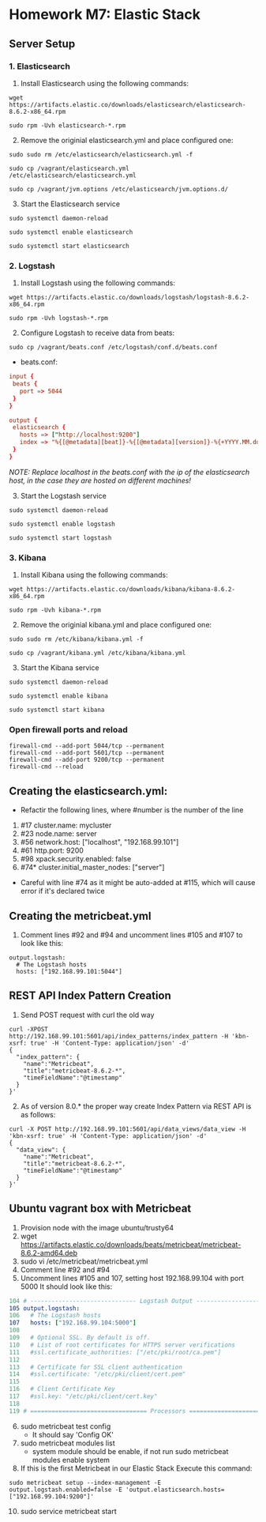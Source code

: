 # Homework M7: Elastic Stack

## Server Setup
### 1. Elasticsearch
1. Install Elasticsearch using the following commands:
``` shell
wget https://artifacts.elastic.co/downloads/elasticsearch/elasticsearch-8.6.2-x86_64.rpm

sudo rpm -Uvh elasticsearch-*.rpm
```

2. Remove the originial elasticsearch.yml and place configured one:
``` shell
sudo sudo rm /etc/elasticsearch/elasticsearch.yml -f

sudo cp /vagrant/elasticsearch.yml /etc/elasticsearch/elasticsearch.yml

sudo cp /vagrant/jvm.options /etc/elasticsearch/jvm.options.d/
```

3. Start the Elasticsearch service
``` shell
sudo systemctl daemon-reload

sudo systemctl enable elasticsearch

sudo systemctl start elasticsearch
```

### 2. Logstash
1. Install Logstash using the following commands:
``` shell
wget https://artifacts.elastic.co/downloads/logstash/logstash-8.6.2-x86_64.rpm

sudo rpm -Uvh logstash-*.rpm
```

2. Configure Logstash to receive data from beats:
``` shell
sudo cp /vagrant/beats.conf /etc/logstash/conf.d/beats.conf
```
 - beats.conf:
 ``` conf
 input {
  beats {
    port => 5044
  }
}

output {
  elasticsearch {
    hosts => ["http://localhost:9200"]
    index => "%{[@metadata][beat]}-%{[@metadata][version]}-%{+YYYY.MM.dd}"
  }
}
 ```
 <i>NOTE: Replace localhost in the beats.conf with the ip of the elasticsearch host, in the case they are hosted on different machines!</i>

3. Start the Logstash service
``` shell
sudo systemctl daemon-reload

sudo systemctl enable logstash

sudo systemctl start logstash
```
### 3. Kibana
1. Install Kibana using the following commands:
``` shell
wget https://artifacts.elastic.co/downloads/kibana/kibana-8.6.2-x86_64.rpm

sudo rpm -Uvh kibana-*.rpm
```

2. Remove the originial kibana.yml and place configured one:
``` shell
sudo sudo rm /etc/kibana/kibana.yml -f

sudo cp /vagrant/kibana.yml /etc/kibana/kibana.yml
```

3. Start the Kibana service
``` shell
sudo systemctl daemon-reload

sudo systemctl enable kibana

sudo systemctl start kibana
```


### Open firewall ports and reload
``` shell
firewall-cmd --add-port 5044/tcp --permanent
firewall-cmd --add-port 5601/tcp --permanent
firewall-cmd --add-port 9200/tcp --permanent
firewall-cmd --reload
```

## Creating the elasticsearch.yml:
* Refactir the following lines, where #number is the number of the line
1. #17 cluster.name: mycluster
2. #23 node.name: server
3. #56 network.host: ["localhost", "192.168.99.101"]
4. #61 http.port: 9200
5. #98 xpack.security.enabled: false
6. #74* cluster.initial_master_nodes: ["server"]
  - Careful with line #74 as it might be auto-added at #115, which will cause error if it's declared twice

## Creating the metricbeat.yml
1. Comment lines #92 and #94 and uncomment lines #105 and #107 to look like this:
``` shell
output.logstash:
  # The Logstash hosts
  hosts: ["192.168.99.101:5044"]
```

## REST API Index Pattern Creation
1. Send POST request with curl the old way
``` shell
curl -XPOST http://192.168.99.101:5601/api/index_patterns/index_pattern -H 'kbn-xsrf: true' -H 'Content-Type: application/json' -d'
{
  "index_pattern": {
    "name":"Metricbeat",
    "title":"metricbeat-8.6.2-*",
    "timeFieldName":"@timestamp"
  }
}'
```
2. As of version 8.0.* the proper way create Index Pattern via REST API is as follows:
``` shell
curl -X POST http://192.168.99.101:5601/api/data_views/data_view -H 'kbn-xsrf: true' -H 'Content-Type: application/json' -d'
{
  "data_view": {
    "name":"Metricbeat",
    "title":"metricbeat-8.6.2-*",
    "timeFieldName":"@timestamp"
  }
}'
```

## Ubuntu vagrant box with Metricbeat
1. Provision node with the image ubuntu/trusty64
2. wget https://artifacts.elastic.co/downloads/beats/metricbeat/metricbeat-8.6.2-amd64.deb
3. sudo vi /etc/metricbeat/metricbeat.yml
4. Comment line #92 and #94
5. Uncomment lines #105 and 107, setting host 192.168.99.104 with port 5000
It should look like this:
``` yml
104 # ------------------------------ Logstash Output -------------------------------
105 output.logstash:
106   # The Logstash hosts
107   hosts: ["192.168.99.104:5000"]
108
109   # Optional SSL. By default is off.
110   # List of root certificates for HTTPS server verifications
111   #ssl.certificate_authorities: ["/etc/pki/root/ca.pem"]
112
113   # Certificate for SSL client authentication
114   #ssl.certificate: "/etc/pki/client/cert.pem"
115
116   # Client Certificate Key
117   #ssl.key: "/etc/pki/client/cert.key"
118
119 # ================================= Processors =================================
```

6. sudo metricbeat test config
    - It should say 'Config OK'
7. sudo metricbeat modules list
    - system module should be enable, if not run sudo metricbeat modules enable system
8. If this is the first Metricbeat in our Elastic Stack Execute this command:
``` shell 
sudo metricbeat setup --index-management -E output.logstash.enabled=false -E 'output.elasticsearch.hosts=["192.168.99.104:9200"]'
```
10. sudo service metricbeat start
